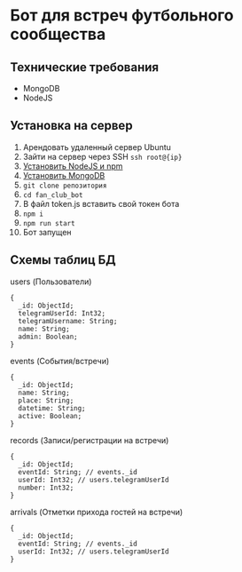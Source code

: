 # Бот для встреч футбольного сообщества 
## Технические требования
- MongoDB
- NodeJS
## Установка на сервер
1. Арендовать удаленный сервер Ubuntu
2. Зайти на сервер через SSH ```ssh root@{ip}```
3. [Установить NodeJS и npm](https://www.digitalocean.com/community/tutorials/how-to-install-node-js-on-ubuntu-20-04-ru)
4. [Установить MongoDB](https://www.mongodb.com/docs/manual/tutorial/install-mongodb-on-ubuntu/#install-mongodb-community-edition)
5. ```git clone репозитория```
6. ```cd fan_club_bot```
7. В файл token.js вставить свой токен бота
8. ```npm i```
9. ```npm run start```
10. Бот запущен
## Схемы таблиц БД
users (Пользователи)
```
{
  _id: ObjectId;
  telegramUserId: Int32;
  telegramUsername: String;
  name: String;
  admin: Boolean;
}
```
events (События/встречи)
```
{
  _id: ObjectId;
  name: String;
  place: String;
  datetime: String;
  active: Boolean;
}
```
records (Записи/регистрации на встречи)
```
{
  _id: ObjectId;
  eventId: String; // events._id
  userId: Int32; // users.telegramUserId
  number: Int32;
}
```
arrivals (Отметки прихода гостей на встречи)
```
{
  _id: ObjectId;
  eventId: String; // events._id
  userId: Int32; // users.telegramUserId
}
```
